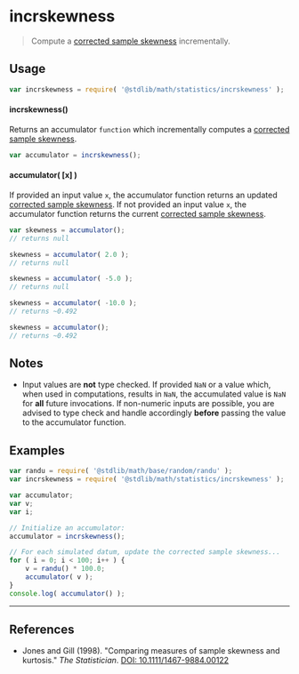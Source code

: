 # incrskewness

> Compute a [corrected sample skewness][sample-skewness] incrementally.


<section class="usage">

## Usage

``` javascript
var incrskewness = require( '@stdlib/math/statistics/incrskewness' );
```

#### incrskewness()

Returns an accumulator `function` which incrementally computes a [corrected sample skewness][sample-skewness].

``` javascript
var accumulator = incrskewness();
```

#### accumulator( \[x\] )

If provided an input value `x`, the accumulator function returns an updated [corrected sample skewness][sample-skewness]. If not provided an input value `x`, the accumulator function returns the current [corrected sample skewness][sample-skewness].

``` javascript
var skewness = accumulator();
// returns null

skewness = accumulator( 2.0 );
// returns null

skewness = accumulator( -5.0 );
// returns null

skewness = accumulator( -10.0 );
// returns ~0.492

skewness = accumulator();
// returns ~0.492
```

</section>

<!-- /.usage -->


<section class="notes">

## Notes

* Input values are __not__ type checked. If provided `NaN` or a value which, when used in computations, results in `NaN`, the accumulated value is `NaN` for __all__ future invocations. If non-numeric inputs are possible, you are advised to type check and handle accordingly __before__ passing the value to the accumulator function.

</section>

<!-- /.notes -->


<section class="examples">

## Examples

``` javascript
var randu = require( '@stdlib/math/base/random/randu' );
var incrskewness = require( '@stdlib/math/statistics/incrskewness' );

var accumulator;
var v;
var i;

// Initialize an accumulator:
accumulator = incrskewness();

// For each simulated datum, update the corrected sample skewness...
for ( i = 0; i < 100; i++ ) {
    v = randu() * 100.0;
    accumulator( v );
}
console.log( accumulator() );
```

</section>

<!-- /.examples -->


---

<section class="references">

## References

* Jones and Gill (1998). "Comparing measures of sample skewness and kurtosis." *The Statistician*. [DOI: 10.1111/1467-9884.00122][ref-link]

</section>

<!-- /.references -->


<section class="links">

[sample-skewness]: https://en.wikipedia.org/wiki/Skewness
[ref-link]: http://onlinelibrary.wiley.com/doi/10.1111/1467-9884.00122/

</section>

<!-- /.links -->
